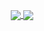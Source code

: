 <p align="center">
<a href="https://github.com/anuraghazra/github-readme-stats">
   <img align="center" src="https://github-readme-stats.vercel.app/api?username=peter-jansson&custom_title=Statistics&count_private=true&show_icons=true&theme=dark" />
</a>
<a href="https://github.com/anuraghazra/github-readme-stats">
    <img align="center" src="https://github-readme-stats.vercel.app/api/top-langs/?username=peter-jansson&theme=dark&layout=compact&exclude_repo=sqlite3,zlib,bzip2&langs_count=10&custom_title=Languages" />
</a>
</p>

